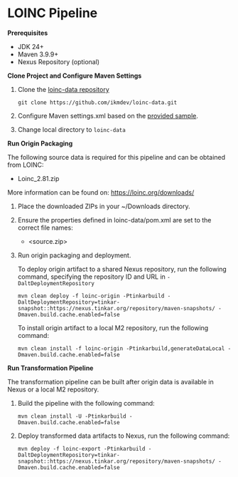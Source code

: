 # LOINC Pipeline

**Prerequisites**

* JDK 24+
* Maven 3.9.9+
* Nexus Repository (optional)

**Clone Project and Configure Maven Settings**

1. Clone the [loinc-data repository](https://github.com/ikmdev/loinc-data)

   ```
   git clone https://github.com/ikmdev/loinc-data.git
   ```

2. Configure Maven settings.xml based on the [provided sample](https://ikmdev.atlassian.net/wiki/spaces/IKDT/pages/1036648449/Centralized+Documentation+for+Maven+Settings+File+Configuration).

3. Change local directory to `loinc-data`

**Run Origin Packaging**

The following source data is required for this pipeline and can be obtained from LOINC:

* Loinc_2.81.zip

More information can be found on: https://loinc.org/downloads/

1. Place the downloaded ZIPs in your ~/Downloads directory.

2. Ensure the properties defined in loinc-data/pom.xml are set to the correct file names:
   - <source.zip>

3. Run origin packaging and deployment.

   To deploy origin artifact to a shared Nexus repository, run the following command, specifying the repository ID and URL in `-DaltDeploymentRepository`
   ```
   mvn clean deploy -f loinc-origin -Ptinkarbuild -DaltDeploymentRepository=tinkar-snapshot::https://nexus.tinkar.org/repository/maven-snapshots/ -Dmaven.build.cache.enabled=false
   ```

   To install origin artifact to a local M2 repository, run the following command:
   ```
   mvn clean install -f loinc-origin -Ptinkarbuild,generateDataLocal -Dmaven.build.cache.enabled=false
   ```

**Run Transformation Pipeline**

The transformation pipeline can be built after origin data is available in Nexus or a local M2 repository.

1. Build the pipeline with the following command:
   ```
   mvn clean install -U -Ptinkarbuild -Dmaven.build.cache.enabled=false
   ```

2. Deploy transformed data artifacts to Nexus, run the following command:
   ```
   mvn deploy -f loinc-export -Ptinkarbuild -DaltDeploymentRepository=tinkar-snapshot::https://nexus.tinkar.org/repository/maven-snapshots/ -Dmaven.build.cache.enabled=false
   ```
   
